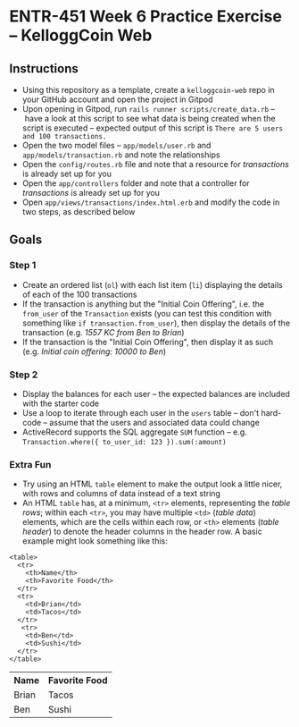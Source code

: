 # ENTR-451 Week 6 Practice Exercise – KelloggCoin Web

## Instructions

- Using this repository as a template, create a `kelloggcoin-web` repo in your GitHub account and open the project in Gitpod
- Upon opening in Gitpod, run `rails runner scripts/create_data.rb` – have a look at this script to see what data is being created when the script is executed – expected output of this script is `There are 5 users and 100 transactions.`
- Open the two model files – `app/models/user.rb` and `app/models/transaction.rb` and note the relationships
- Open the `config/routes.rb` file and note that a resource for *transactions* is already set up for you
- Open the `app/controllers` folder and note that a controller for *transactions* is already set up for you
- Open `app/views/transactions/index.html.erb` and modify the code in two steps, as described below

## Goals

### Step 1

- Create an ordered list (`ol`) with each list item (`li`) displaying the details of each of the 100 transactions
- If the transaction is anything but the "Initial Coin Offering", i.e. the `from_user` of the `Transaction` exists (you can test this condition with something like `if transaction.from_user`), then display the details of the transaction (e.g. *1557 KC from Ben to Brian*)
- If the transaction is the "Initial Coin Offering", then display it as such (e.g. *Initial coin offering: 10000 to Ben*)

### Step 2

- Display the balances for each user – the expected balances are included with the starter code
- Use a loop to iterate through each user in the `users` table – don't hard-code – assume that the users and associated data could change
- ActiveRecord supports the SQL aggregate `SUM` function – e.g. `Transaction.where({ to_user_id: 123 }).sum(:amount)`

### Extra Fun

- Try using an HTML `table` element to make the output look a little nicer, with rows and columns of data instead of a text string
- An HTML `table` has, at a minimum, `<tr>` elements, representing the *table rows*; within each `<tr>`, you may have multiple `<td>` (*table data*) elements, which are the cells within each row, or `<th>` elements (*table header*) to denote the header columns in the header row. A basic example might look something like this:

```
<table>
  <tr>
    <th>Name</th>
    <th>Favorite Food</th>
  </tr>
  <tr>
    <td>Brian</td>
    <td>Tacos</td>
  </tr>
   <tr>
    <td>Ben</td>
    <td>Sushi</td>
  </tr>
</table>
```

<table>
  <tr>
    <th>Name</th>
    <th>Favorite Food</th>
  </tr>
  <tr>
    <td>Brian</td>
    <td>Tacos</td>
  </tr>
   <tr>
    <td>Ben</td>
    <td>Sushi</td>
  </tr>
</table>
